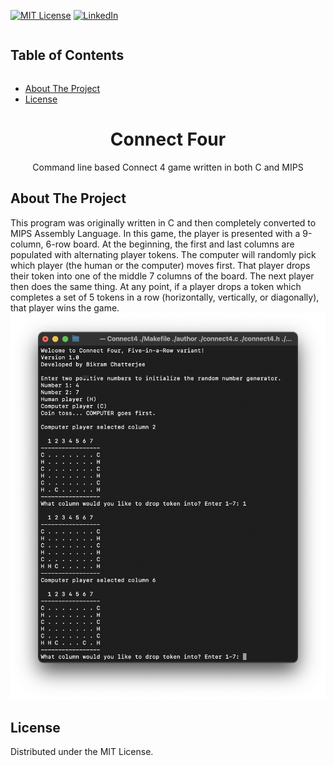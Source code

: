 [![MIT License][license-shield]][license-url]
[![LinkedIn][linkedin-shield]][linkedin-url]
<br>
<summary><h2 style="display: inline-block">Table of Contents</h2></summary>

- [About The Project](#about)
- [License](#license)

<h1 align='center'> Connect Four</h1>
<p align='center'>Command line based Connect 4 game written in both C and MIPS</p>
<h2 id='about'>About The Project</h2>
This program was originally written in C and then completely converted to MIPS Assembly Language. In this game, the player is presented with a 9-column, 6-row board. At the beginning, the first and last columns are populated with alternating player tokens. The computer will randomly pick which player (the human or the computer) moves first.  That player drops their token into one of the middle 7 columns of the board. The next player then does the same thing.  At any point, if a player drops a token which completes a set of 5 tokens in a row (horizontally, vertically, or diagonally), that player wins the game.
<img src='output.png'>

<h2 id='license'>License</h2>
<p>Distributed under the MIT License.</p>

[license-shield]: https://img.shields.io/github/license/othneildrew/Best-README-Template.svg?style=for-the-badge
[license-url]: https://github.com/i0nics/connect-four-mips/blob/master/LICENSE
[linkedin-shield]: https://img.shields.io/badge/-LinkedIn-black.svg?style=for-the-badge&logo=linkedin&colorB=555
[linkedin-url]: https://linkedin.com/in/bikramce


